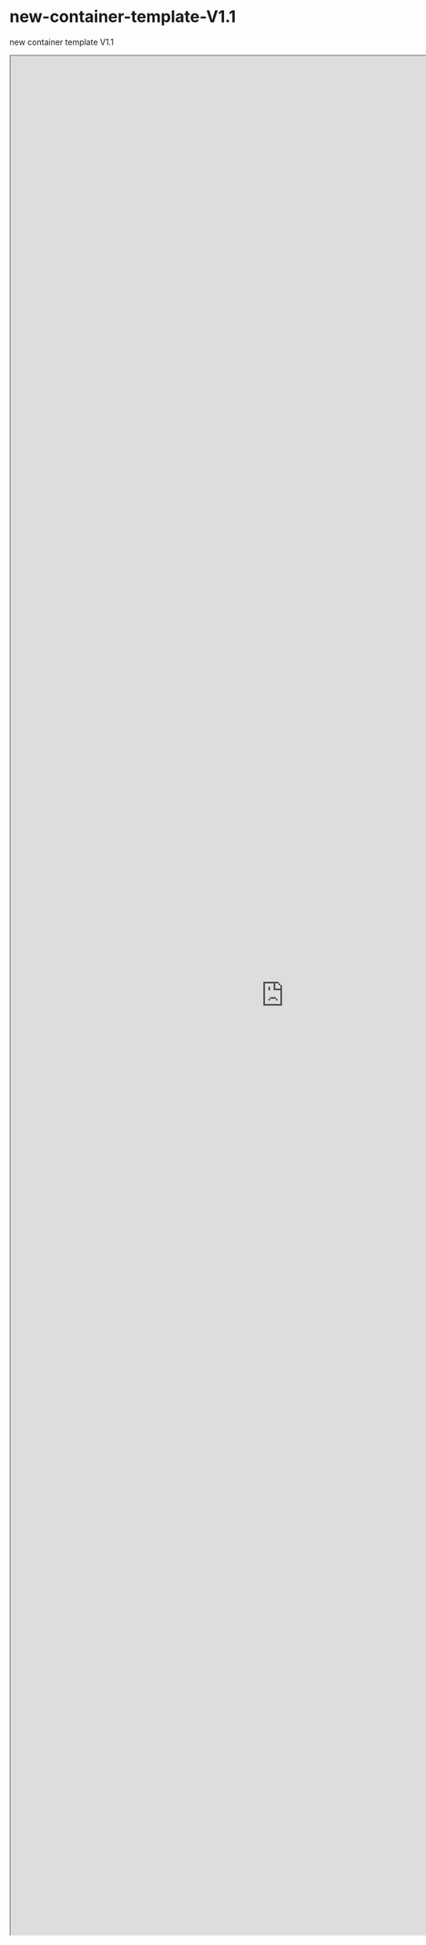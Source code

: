 # new-container-template-V1.1
new container template V1.1

<iframe src="https://misshadev.github.io/new-container-template-V1.1/" width="960" height="3300"></iframe>
